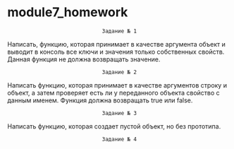 # module7_homework

                                  Задание № 1
                                  
Написать, функцию, которая принимает в качестве аргумента объект и выводит в консоль все ключи и значения только собственных свойств. Данная функция не должна возвращать значение.

                                  Задание № 2
                                  
Написать функцию, которая принимает в качестве аргументов строку и объект, а затем проверяет есть ли у переданного объекта свойство с данным именем. Функция должна возвращать true или false.

                                  Задание № 3
                                  
Написать функцию, которая создает пустой объект, но без прототипа.

                                  Задание № 4
                                  
                                  
